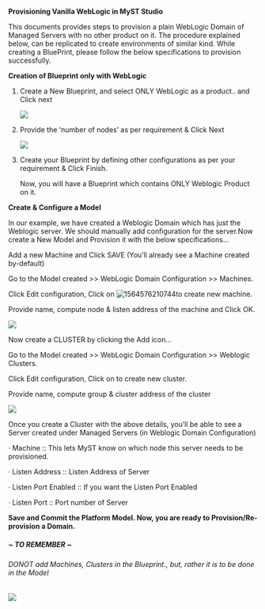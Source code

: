**Provisioning Vanilla WebLogic in MyST Studio**

This documents provides steps to provision a plain WebLogic Domain of Managed Servers with no other product on it. The procedure explained below, can be replicated to create environments of similar kind.
 While creating a BluePrint, please follow the below specifications to provision successfully.



**Creation of Blueprint only with WebLogic**

1. Create a New Blueprint, and select ONLY WebLogic as a product.. and Click next

   ![](\img\vanilla-weblogic-product.png)



2. Provide the ‘number of nodes’ as per requirement & Click Next

   ![](\img\vanilla-weblogic-component.png)

   

3. Create your Blueprint by defining other configurations as per your requirement & Click Finish.

   Now, you will have a Blueprint which contains ONLY Weblogic Product on it.

   

**Create & Configure a Model**

In our example, we have created a Weblogic Domain which has just the Weblogic server. We should manually add configuration for the server.Now create a New Model and Provision it with the below specifications…

Add a new Machine and Click SAVE (You’ll already see a Machine created by-default)

Go to the Model created >> WebLogic Domain Configuration >> Machines. 

Click Edit configuration, Click on ![1564576210744](C:\Users\admin\AppData\Roaming\Typora\typora-user-images\1564576210744.png)to create new machine. 

Provide name, compute node & listen address of the machine and Click OK.



![](\img\vanilla-weblogic-machine.png)

Now create a CLUSTER by clicking the Add                                                    icon…

Go to the Model created >> WebLogic Domain Configuration >> Weblogic Clusters. 

Click Edit configuration, Click on     to create new cluster.

Provide name, compute group & cluster address of the cluster

![](\img\vanilla-weblogic-cluster.png)

Once you create a Cluster with the above details, you’ll be able to see a Server created under Managed Servers (in Weblogic Domain Configuration)

·        Machine :: This lets MyST know on which node this server needs to be provisioned.

·        Listen Address :: Listen Address of Server

·        Listen Port Enabled :: If you want the Listen Port Enabled

·        Listen Port :: Port number of Server

 **Save and Commit the Platform Model. Now, you are ready to Provision/Re-provision a Domain.**





##### 																																			~ TO REMEMBER ~

###### *DONOT add Machines, Clusters in the Blueprint., but, rather it is to be done in the Model*

![](\img\vanilla-weblogic-server.png)